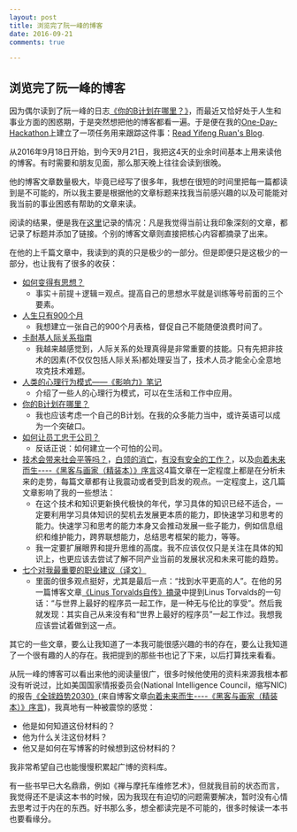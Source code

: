 ```yaml
---
layout: post
title: 浏览完了阮一峰的博客
date: 2016-09-21
comments: true

---
```


## 浏览完了阮一峰的博客

因为偶尔读到了阮一峰的日志[《你的B计划在哪里？》](http://www.ruanyifeng.com/blog/2016/03/plan-b.html)，而最近又恰好处于人生和事业方面的困惑期，于是突然想把他的博客都看一遍。于是便在我的[One-Day-Hackathon](https://github.com/yaobinwen/one-day-hackathon)上建立了一项任务用来跟踪这件事：[Read Yifeng Ruan's Blog](https://github.com/yaobinwen/one-day-hackathon/tree/master/projects/2016_09_18_read_yifeng_ruan_blog).

从2016年9月18日开始，到今天9月21日，我把这4天的业余时间基本上用来读他的博客。有时需要和朋友见面，那么那天晚上往往会读到很晚。

他的博客文章数量极大，毕竟已经写了很多年，我想在很短的时间里把每一篇都读到是不可能的，所以我主要是根据他的文章标题来找我当前感兴趣的以及可能能对我当前的事业困惑有帮助的文章来读。

阅读的结果，便是我在[这里](https://github.com/yaobinwen/one-day-hackathon/tree/master/projects/2016_09_18_read_yifeng_ruan_blog)记录的情况：凡是我觉得当前让我印象深刻的文章，都记录了标题并添加了链接。个别的博客文章则直接把核心内容都摘录了出来。

在他的上千篇文章中，我读到的真的只是极少的一部分。但是即便只是这极少的一部分，也让我有了很多的收获：

* [如何变得有思想？](http://www.ruanyifeng.com/blog/2006/12/how_to_get_an_idea.html)
    * 事实＋前提＋逻辑＝观点。提高自己的思想水平就是训练等号前面的三个要素。
* [人生只有900个月](http://www.ruanyifeng.com/blog/2011/05/900-month_lifespan)
    * 我想建立一张自己的900个月表格，督促自己不能随便浪费时间了。
* [卡耐基人际关系指南](http://www.ruanyifeng.com/blog/2012/06/how_to_win_friends_and_influence_people.html)
    * 我越来越感觉到，人际关系的处理真得是非常重要的技能。只有先把非技术的因素(不仅仅包括人际关系)都处理妥当了，技术人员才能全心全意地攻克技术难题。
* [人类的心理行为模式——《影响力》笔记](http://www.ruanyifeng.com/blog/2013/08/influence_the_psychology_of_persuasion.html)
    * 介绍了一些人的心理行为模式，可以在生活和工作中应用。
* [你的B计划在哪里？](http://www.ruanyifeng.com/blog/2016/03/plan-b.html)
    * 我也应该考虑一个自己的B计划。在我的众多能力当中，或许英语可以成为一个突破口。
* [如何让员工忠于公司？](http://www.ruanyifeng.com/blog/2010/06/how_to_keep_someone_with_you_forever.html)
    * 反话正说：如何建立一个可怕的公司。
* [技术会带来社会平等吗？](http://www.ruanyifeng.com/blog/2016/03/techonology-vs-equality.html)，[白领的消亡](http://www.ruanyifeng.com/blog/2016/01/white-collar.html)，[有没有安全的工作？](http://www.ruanyifeng.com/blog/2015/12/safe-job.html)，以及[向着未来而生----《黑客与画家（精装本）》序言](http://www.ruanyifeng.com/blog/2013/11/being-toward-future.html)这4篇文章在一定程度上都是在分析未来的走势，每篇文章都有让我震动或者受到启发的观点。一定程度上，这几篇文章影响了我的一些想法：
    * 在这个技术和知识更新换代极快的年代，学习具体的知识已经不适合，一定要利用学习具体知识的契机去发展更本质的能力，即快速学习和思考的能力。快速学习和思考的能力本身又会推动发展一些子能力，例如信息组织和维护能力，跨界联想能力，总结思考框架的能力，等等。
    * 我一定要扩展眼界和提升思维的高度。我不应该仅仅只是关注在具体的知识上，也更应该去尝试了解不同产业当前的发展状况和未来可能的趋势。
* [七个对我最重要的职业建议（译文）](http://www.ruanyifeng.com/blog/2015/09/career-advice.html)
    * 里面的很多观点挺好，尤其是最后一点：“找到水平更高的人”。在他的另一篇博客文章[《Linus Torvalds自传》摘录](http://www.ruanyifeng.com/blog/2012/09/linus_torvalds.html)中提到Linus Torvalds的一句话：“与世界上最好的程序员一起工作，是一种无与伦比的享受”。然后我就发现：其实自己从来没有和“世界上最好的程序员”一起工作过。我想我应该尝试着做到这一点。

其它的一些文章，要么让我知道了一本我可能很感兴趣的书的存在，要么让我知道了一个很有趣的人的存在。我把提到的那些书也记了下来，以后打算找来看看。

从阮一峰的博客可以看出来他的阅读量很广，很多时候他使用的资料来源我根本都没有听说过，比如美国国家情报委员会(National Intelligence Council，缩写NIC)的报告[《全球趋势2030》](http://news.sina.com.cn/w/2012-12-11/080125781044.shtml)(来自博客文章[向着未来而生----《黑客与画家（精装本）》序言](http://www.ruanyifeng.com/blog/2013/11/being-toward-future.html))，我真地有一种被震惊的感觉：
* 他是如何知道这份材料的？
* 他为什么关注这份材料？
* 他又是如何在写博客的时候想到这份材料的？

我非常希望自己也能慢慢积累起广博的资料库。

有一些书早已大名鼎鼎，例如《禅与摩托车维修艺术》，但就我目前的状态而言，我觉得还不是读这本书的时候，因为我现在有迫切的问题需要解决，暂时没有心情去思考过于内在的东西。好书那么多，想全都读完是不可能的，很多时候读一本书也要看缘分。
